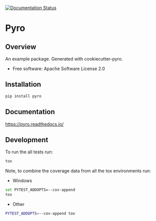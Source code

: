 [![Documentation Status](https://readthedocs.org/projects/pyro/badge/?style=flat)](https://readthedocs.org/projects/pyro)

# Pyro

## Overview

An example package. Generated with cookiecutter-pyro.

*   Free software: Apache Software License 2.0

## Installation

```bash
pip install pyro
```

## Documentation

<https://pyro.readthedocs.io/>

## Development

To run the all tests run:

```bash
tox
```

Note, to combine the coverage data from all the tox environments run:

*   Windows

```bash
set PYTEST_ADDOPTS=--cov-append
tox
```

*   Other

```bash
PYTEST_ADDOPTS=--cov-append tox
```
